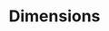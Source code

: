 ---
layout: default
bigquery: https://console.cloud.google.com/bigquery?p=covid-19-dimensions-ai&page=table&d=data&t=publications
contributors: Digital Science, https://www.digital-science.com/
cost: Free for personal, non-commercial use.
description: Dimensions contains more than 100 million publications, ranging from
  articles published in scholarly journals, books and book chapters, to preprints
  and conference proceedings. All publications are contextualized with linked data
  sets, funding, publications, patents, clinical trials, and policy documents. You
  can also view associated categories, funders, institutions, and researcher profiles.
documentation: https://docs.dimensions.ai/bigquery/index.html
last_edit: 04/06/2022, 20:43:38
location: https://www.dimensions.ai/products/free/
maintained_by: Digital Science, https://www.digital-science.com/
schema_fields:
- research_orgs
- resulting_publication_ids
- expiration_date
- end_year
- current_assignee_countries
- title
- publication_year
- associated_publication_arxiv_id
- funding_jpy
- researcher_ids
- publication_ids
- funding_cny
- repository_name
- date_modified
- book_series_title
- acronym
- supporting_grant_ids
- associated_publication_doi
- funding_usd
- subtitles
- gender
- funder_orgs
- original_assignee_orgs
- arxiv_id
- category_hrcs_rac
- category_sdg
- open_access_categories_v2
- pmcid
- altmetrics
- research_org_country_names
- original_assignee_countries
- jurisdiction
- associated_grant_ids
- application_number
- types
- phase
- brief_title
- organisation_details
- category_icrp_ct
- cpc
- family_members_ids
- cited_by_ids
- volume
- external_ids
- description
- editors
- filing_status
- current_assignee_orgs
- funder_org
- grant_number
- eisbn
- priority_year
- funding_currency
- address
- family_count
- investigators
- category_rcdc
- repository_id
- license
- legal_status
- funder_org_acronyms
- funder_org_state_codes
- authors
- year
- type
- date_normal
- linkout
- journal
- granted_date
- active_years
- repository_url
- category_bra
- funding_aud
- current_assignee
- assignee_countries
- funder_org_cities
- start_date
- original_assignee
- funding_details
- doi
- mesh_terms
- labels
- id
- pages
- mesh_headings
- filing_year
- registry
- isbn
- name
- end_date
- citation_string
- categories
- concepts
- original_abstract
- inventor_names
- date_print
- status
- email_address
- start_year
- date_inserted
- language
- category_hrcs_hc
- kind
- aliases
- research_org_countries
- associated_publication_pmid
- parent_id
- acronyms
- resulting_publication_doi
- citations
- ipcr
- patent_ids
- open_access_categories
- category_for
- issue
- priority_date
- clinical_trial_ids
- category_uoa
- acknowledgements
- filing_date
- abstract
- source_id
- funding_eur
- date
- research_org_state_codes
- relationships
- funder_org_countries
- foa_number
- created_date
- date_imported_gbq
- legal_events
- book_title
- wikipedia_url
- granted_year
- links
- family_id
- assignee_orgs
- journal_lists
- conditions
- research_org_state_names
- original_title
- funding_gbp
- publication_date
- conference
- funder_countries
- citations_count
- expiration_year
- metrics
- research_org_city_names
- associated_publication_id
- research_org_cities
- funding_nzd
- category_hra
- established
- date_online
- pmid
- proceedings_title
- funding_amount
- reference_ids
- funding_chf
- publisher
- embargo_date
- funding_cad
- category_icrp_cso
- interventions
shortname: dimensions
tags:
- scholarly literature
- patents
- funding
- clinical trials
- academic profiles
terms_of_use: 'Use of both the Dimensions COVID-19 dataset and full Dimensions dataset
  are subject to the Dimensions Terms of use: https://www.dimensions.ai/policies-terms-legal '
title: Dimensions
uuid: dcff88bd-fe6b-4fdb-8159-809bf9d7bc1c
---